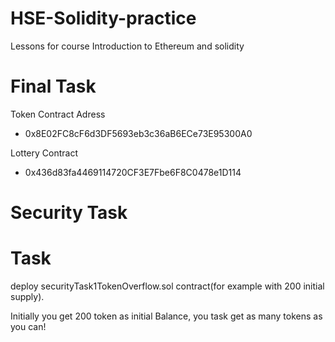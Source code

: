 # HSE-Solidity-practice
Lessons for course Introduction to Ethereum and solidity

# Final Task 

Token Contract Adress 
 - 0x8E02FC8cF6d3DF5693eb3c36aB6ECe73E95300A0


Lottery Contract
- 0x436d83fa4469114720CF3E7Fbe6F8C0478e1D114

# Security Task

# Task 
deploy securityTask1TokenOverflow.sol contract(for example with 200 initial supply).


Initially you get 200 token as initial Balance, you task get as many tokens as you can! 





